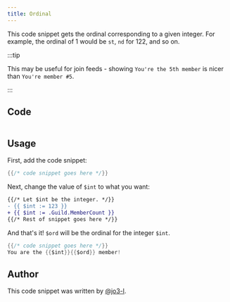 ```yaml
---
title: Ordinal
---
```


This code snippet gets the ordinal corresponding to a given integer. For example, the ordinal of 1 would be `st`, `nd` for 122, and so on.

:::tip

This may be useful for join feeds - showing `You're the 5th member` is nicer than `You're member #5`.

:::

## Code

```go file=../../../src/code_snippets/ordinal.go.tmpl

```

## Usage

First, add the code snippet:

```go
{{/* code snippet goes here */}}
```

Next, change the value of `$int` to what you want:

```diff {3}
{{/* Let $int be the integer. */}}
- {{ $int := 123 }}
+ {{ $int := .Guild.MemberCount }}
{{/* Rest of snippet goes here */}}
```

And that's it! `$ord` will be the ordinal for the integer `$int`.

```go {2}
{{/* code snippet goes here */}}
You are the {{$int}}{{$ord}} member!
```

## Author

This code snippet was written by [@jo3-l](https://github.com/jo3-l).
